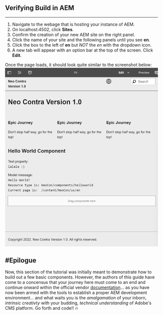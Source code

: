 Verifying Build in AEM
---
---

1. Navigate to the webage that is hosting your instance of AEM.
2. On localhost:4502, click **Sites**.
3. Confirm the creation of your new AEM site on the right panel.
4. Click the name of your site and the following panels until you see **en**.
5. Click the box to the left of **en** but *NOT* the *en* with the dropdown icon.
6. A new tab will appear with an option bar at the top of the screen. Click **Edit**.

Once the page loads, it should look quite similar to the screenshot below:
![Site](https://github.com/matthew-acn/aem_guide/blob/main/SIte.png)


#Epilogue
---
Now, this section of the tutorial was initially meant to demonstrate how to build out a few basic components. However, the authors of this guide have come to a concensus that your journey here must come to an end and continue onward within the official vendor [documentation](https://experienceleague.adobe.com/docs/experience-manager-65/developing/home.html?lang=en)... as you have now been armed with the tools to establish a proper AEM development environment... and what waits you is the *amalgamation* of your inborn, *intrinsic creativty*  with your budding, *technical understanding* of Adobe's CMS platform. Go forth and code!! 🔥

